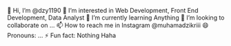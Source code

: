 👋 Hi, I’m @dzy1190
👀 I’m interested in Web Development, Front End Development, Data Analyst
🌱 I’m currently learning Anything
💞️ I’m looking to collaborate on ...
📫 How to reach me in Instagram @muhamadzikriii
😄 Pronouns: ...
⚡ Fun fact: Nothing Haha
